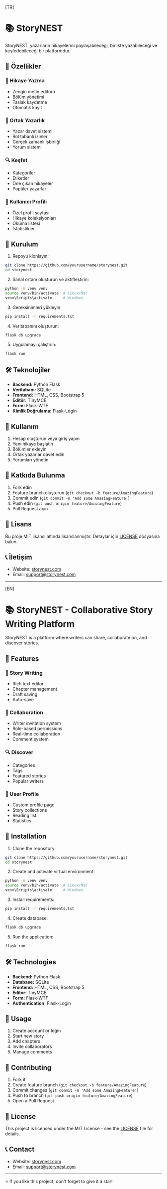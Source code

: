 [TR]
# 📚 StoryNEST

StoryNEST, yazarların hikayelerini paylaşabileceği, birlikte yazabileceği ve keşfedebileceği bir platformdur.

## 🌟 Özellikler

### 📝 Hikaye Yazma
- Zengin metin editörü
- Bölüm yönetimi
- Taslak kaydetme
- Otomatik kayıt

### 👥 Ortak Yazarlık
- Yazar davet sistemi
- Rol tabanlı izinler
- Gerçek zamanlı işbirliği
- Yorum sistemi

### 🔍 Keşfet
- Kategoriler
- Etiketler
- Öne çıkan hikayeler
- Popüler yazarlar

### 👤 Kullanıcı Profili
- Özel profil sayfası
- Hikaye koleksiyonları
- Okuma listesi
- İstatistikler

## 🚀 Kurulum

1. Repoyu klonlayın:
```bash
git clone https://github.com/yourusername/storynest.git
cd storynest
```

2. Sanal ortam oluşturun ve aktifleştirin:
```bash
python -m venv venv
source venv/bin/activate  # Linux/Mac
venv\Scripts\activate     # Windows
```

3. Gereksinimleri yükleyin:
```bash
pip install -r requirements.txt
```

4. Veritabanını oluşturun:
```bash
flask db upgrade
```

5. Uygulamayı çalıştırın:
```bash
flask run
```

## 🛠️ Teknolojiler

- **Backend:** Python Flask
- **Veritabanı:** SQLite
- **Frontend:** HTML, CSS, Bootstrap 5
- **Editör:** TinyMCE
- **Form:** Flask-WTF
- **Kimlik Doğrulama:** Flask-Login

## 📖 Kullanım

1. Hesap oluşturun veya giriş yapın
2. Yeni hikaye başlatın
3. Bölümler ekleyin
4. Ortak yazarlar davet edin
5. Yorumları yönetin

## 🤝 Katkıda Bulunma

1. Fork edin
2. Feature branch oluşturun (`git checkout -b feature/AmazingFeature`)
3. Commit edin (`git commit -m 'Add some AmazingFeature'`)
4. Push edin (`git push origin feature/AmazingFeature`)
5. Pull Request açın

## 📄 Lisans

Bu proje MIT lisansı altında lisanslanmıştır. Detaylar için [LICENSE](LICENSE) dosyasına bakın.

## 📞 İletişim

- Website: [storynest.com](https://storynest.com)
- Email: support@storynest.com

---

[EN]
# 📚 StoryNEST - Collaborative Story Writing Platform

StoryNEST is a platform where writers can share, collaborate on, and discover stories.

## 🌟 Features

### 📝 Story Writing
- Rich text editor
- Chapter management
- Draft saving
- Auto-save

### 👥 Collaboration
- Writer invitation system
- Role-based permissions
- Real-time collaboration
- Comment system

### 🔍 Discover
- Categories
- Tags
- Featured stories
- Popular writers

### 👤 User Profile
- Custom profile page
- Story collections
- Reading list
- Statistics

## 🚀 Installation

1. Clone the repository:
```bash
git clone https://github.com/yourusername/storynest.git
cd storynest
```

2. Create and activate virtual environment:
```bash
python -m venv venv
source venv/bin/activate  # Linux/Mac
venv\Scripts\activate     # Windows
```

3. Install requirements:
```bash
pip install -r requirements.txt
```

4. Create database:
```bash
flask db upgrade
```

5. Run the application:
```bash
flask run
```

## 🛠️ Technologies

- **Backend:** Python Flask
- **Database:** SQLite
- **Frontend:** HTML, CSS, Bootstrap 5
- **Editor:** TinyMCE
- **Form:** Flask-WTF
- **Authentication:** Flask-Login

## 📖 Usage

1. Create account or login
2. Start new story
3. Add chapters
4. Invite collaborators
5. Manage comments

## 🤝 Contributing

1. Fork it
2. Create feature branch (`git checkout -b feature/AmazingFeature`)
3. Commit changes (`git commit -m 'Add some AmazingFeature'`)
4. Push to branch (`git push origin feature/AmazingFeature`)
5. Open a Pull Request

## 📄 License

This project is licensed under the MIT License - see the [LICENSE](LICENSE) file for details.

## 📞 Contact

- Website: [storynest.com](https://storynest.com)
- Email: support@storynest.com

---
⭐️ If you like this project, don't forget to give it a star!
